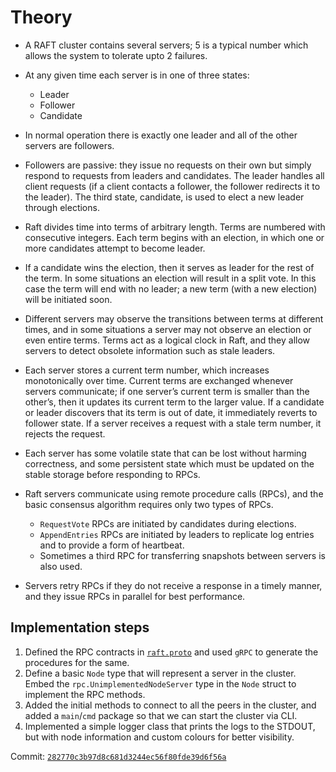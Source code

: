 # Theory

- A RAFT cluster contains several servers; 5 is a typical number which allows the system to tolerate upto 2 failures. 

- At any given time each server is in one of three states:
    - Leader 
    - Follower
    - Candidate

- In normal operation there is exactly one leader and all of the other servers are followers. 

- Followers are passive: they issue no requests on their own but simply respond to requests from leaders and candidates. The leader handles all client requests (if a client contacts a follower, the follower redirects it to the leader). The third state, candidate, is used to elect a new leader through elections.

- Raft divides time into terms of arbitrary length. Terms are numbered with consecutive integers. Each term begins with an election, in which one or more candidates attempt to become leader. 

- If a candidate wins the election, then it serves as leader for the rest of the term. In some situations an election will result in a split vote. In this case the term will end with no leader; a new term (with a new election) will be initiated soon.

- Different servers may observe the transitions between terms at different times, and in some situations a server may not observe an election or even entire terms. Terms act as a logical clock in Raft, and they allow servers to detect obsolete information such as stale leaders. 

- Each server stores a current term number, which increases monotonically over time. Current terms are exchanged whenever servers communicate; if one server’s current term is smaller than the other’s, then it updates its current term to the larger value. If a candidate or leader discovers that its term is out of date, it immediately reverts to follower state. If a server receives a request with a stale term number, it rejects the request.

- Each server has some volatile state that can be lost without harming correctness, and some persistent state which must be updated on the stable storage before responding to RPCs. 

- Raft servers communicate using remote procedure calls (RPCs), and the basic consensus algorithm requires only two types of RPCs. 
  - `RequestVote` RPCs are initiated by candidates during elections.
  - `AppendEntries` RPCs are initiated by leaders to replicate log entries and to provide a form of heartbeat. 
  - Sometimes a third RPC for transferring snapshots between servers is also used. 

- Servers retry RPCs if they do not receive a response in a timely manner, and they issue RPCs in parallel for best performance.


## Implementation steps 

1. Defined the RPC contracts in [`raft.proto`](../rpc/raft.proto) and used `gRPC` to generate the procedures for the same. 
2. Define a basic `Node` type that will represent a server in the cluster. Embed the `rpc.UnimplementedNodeServer` type in the `Node` struct to implement the RPC methods.
3. Added the initial methods to connect to all the peers in the cluster, and added a `main`/`cmd` package so that we can start the cluster via CLI.
4. Implemented a simple logger class that prints the logs to the STDOUT, but with node information and custom colours for better visibility. 

Commit: [`282770c3b97d8c681d3244ec56f80fde39d6f56a`](https://github.com/EshaanAgg/dis/commit/282770c3b97d8c681d3244ec56f80fde39d6f56a)